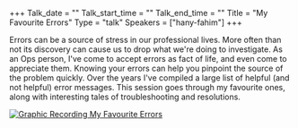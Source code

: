 +++
Talk_date = ""
Talk_start_time = ""
Talk_end_time = ""
Title = "My Favourite Errors"
Type = "talk"
Speakers = ["hany-fahim"]
+++

Errors can be a source of stress in our professional lives. More often than not its discovery can cause us to drop what we're doing to investigate. As an Ops person, I've come to accept errors as fact of life, and even come to appreciate them. Knowing your errors can help you pinpoint the source of the problem quickly. Over the years I've compiled a large list of helpful (and not helpful) error messages. This session goes through my favourite ones, along with interesting tales of troubleshooting and resolutions.

<a href="https://assets.devopsdays.org/events/2019/toronto/HanyFahim_FavErrors_Lg.jpg" target="_blank"><img src="https://assets.devopsdays.org/events/2019/toronto/HanyFahim_FavErrors.png" alt="Graphic Recording My Favourite Errors" /></a>